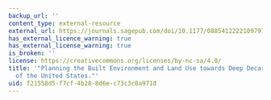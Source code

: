 ```yaml
---
backup_url: ''
content_type: external-resource
external_url: https://journals.sagepub.com/doi/10.1177/08854122221097977
has_external_licence_warning: true
has_external_license_warning: true
is_broken: ''
license: https://creativecommons.org/licenses/by-nc-sa/4.0/
title: '"Planning the Built Environment and Land Use towards Deep Decarbonization
  of the United States."'
uid: f21558d5-f7cf-4b28-8d6e-c73c3c0a971d
---
```

